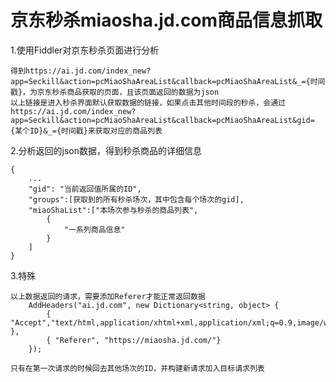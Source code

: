 ﻿# 京东秒杀miaosha.jd.com商品信息抓取

1.使用Fiddler对京东秒杀页面进行分析

	得到https://ai.jd.com/index_new?app=Seckill&action=pcMiaoShaAreaList&callback=pcMiaoShaAreaList&_={时间戳}，为京东秒杀商品获取的页面，且该页面返回的数据为json
	以上链接是进入秒杀界面默认获取数据的链接，如果点击其他时间段的秒杀，会通过https://ai.jd.com/index_new?app=Seckill&action=pcMiaoShaAreaList&callback=pcMiaoShaAreaList&gid={某个ID}&_={时间戳}来获取对应的商品列表

2.分析返回的json数据，得到秒杀商品的详细信息

	{
		...
		"gid": "当前返回值所属的ID",
		"groups":[获取到的所有秒杀场次，其中包含每个场次的gid],
		"miaoShaList":["本场次参与秒杀的商品列表",
			{
				"一系列商品信息"
			}
		]
	}
	
3.特殊

	以上数据返回的请求，需要添加Referer才能正常返回数据
		AddHeaders("ai.jd.com", new Dictionary<string, object> {
			{ "Accept","text/html,application/xhtml+xml,application/xml;q=0.9,image/webp,image/apng,*/*;q=0.8" },
            { "Referer", "https://miaosha.jd.com/"}
        });

	只有在第一次请求的时候回去其他场次的ID，并构建新请求加入目标请求列表